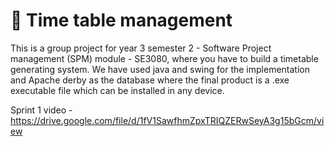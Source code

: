 # 📝 Time table management

This is a group project for year 3 semester 2 - Software Project management (SPM) module - SE3080, where you have to build a timetable generating system. We have used java and swing for the implementation and Apache derby as the database where the final product is a .exe executable file which can be installed in any device.


Sprint 1 video - https://drive.google.com/file/d/1fV1SawfhmZpxTRIQZERwSeyA3g15bGcm/view


